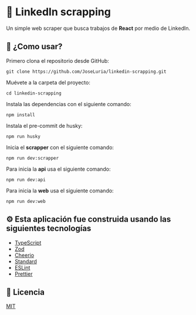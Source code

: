 # 🤖 LinkedIn scrapping

Un simple web scraper que busca trabajos de **React** por medio de LinkedIn.

## 🚀 ¿Como usar?

Primero clona el repositorio desde GitHub:

```shell
git clone https://github.com/JoseLuria/linkedin-scrapping.git
```

Muévete a la carpeta del proyecto:

```shell
cd linkedin-scrapping
```

Instala las dependencias con el siguiente comando:

```shell
npm install
```

Instala el pre-commit de husky:

```shell
npm run husky
```

Inicia el **scrapper** con el siguiente comando:

```shell
npm run dev:scrapper
```

Para inicia la **api** usa el siguiente comando:

```shell
npm run dev:api
```

Para inicia la **web** usa el siguiente comando:

```shell
npm run dev:web
```

## ⚙️ Esta aplicación fue construida usando las siguientes tecnologías

- [TypeScript](https://www.npmjs.com/package/typescript)
- [Zod](https://www.npmjs.com/package/zod)
- [Cheerio](https://www.npmjs.com/package/cheerio)
- [Standard](https://www.npmjs.com/package/ts-standard)
- [ESLint](https://www.npmjs.com/package/eslint)
- [Prettier](https://www.npmjs.com/package/prettier)

## 📄 Licencia

[MIT](https://opensource.org/licenses/MIT)
